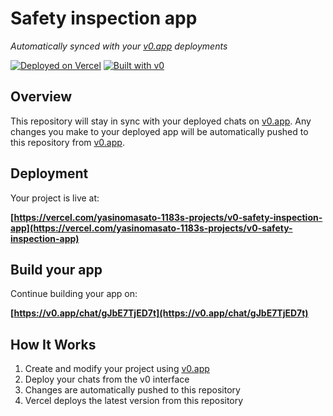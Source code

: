 # Safety inspection app

*Automatically synced with your [v0.app](https://v0.app) deployments*

[![Deployed on Vercel](https://img.shields.io/badge/Deployed%20on-Vercel-black?style=for-the-badge&logo=vercel)](https://vercel.com/yasinomasato-1183s-projects/v0-safety-inspection-app)
[![Built with v0](https://img.shields.io/badge/Built%20with-v0.app-black?style=for-the-badge)](https://v0.app/chat/gJbE7TjED7t)

## Overview

This repository will stay in sync with your deployed chats on [v0.app](https://v0.app).
Any changes you make to your deployed app will be automatically pushed to this repository from [v0.app](https://v0.app).

## Deployment

Your project is live at:

**[https://vercel.com/yasinomasato-1183s-projects/v0-safety-inspection-app](https://vercel.com/yasinomasato-1183s-projects/v0-safety-inspection-app)**

## Build your app

Continue building your app on:

**[https://v0.app/chat/gJbE7TjED7t](https://v0.app/chat/gJbE7TjED7t)**

## How It Works

1. Create and modify your project using [v0.app](https://v0.app)
2. Deploy your chats from the v0 interface
3. Changes are automatically pushed to this repository
4. Vercel deploys the latest version from this repository